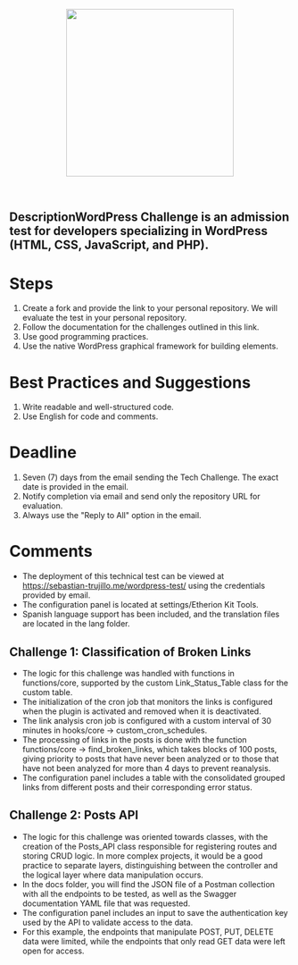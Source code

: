 <p align="center">
  <a href='https://weremote.net'>
    <img src="https://weremote.net/wp-content/uploads/2021/04/Logo-WR.svg" width="300" />
  </a>
</p>
<br />

## DescriptionWordPress Challenge is an admission test for developers specializing in WordPress (HTML, CSS, JavaScript, and PHP).

# Steps
1. Create a fork and provide the link to your personal repository. We will evaluate the test in your personal repository.
2. Follow the documentation for the challenges outlined in this link.
3. Use good programming practices.
4. Use the native WordPress graphical framework for building elements.

# Best Practices and Suggestions
1. Write readable and well-structured code.
2. Use English for code and comments.

# Deadline
1. Seven (7) days from the email sending the Tech Challenge. The exact date is provided in the email.
2. Notify completion via email and send only the repository URL for evaluation.
3. Always use the "Reply to All" option in the email.

# Comments
* The deployment of this technical test can be viewed at https://sebastian-trujillo.me/wordpress-test/ using the credentials provided by email.
* The configuration panel is located at settings/Etherion Kit Tools.
* Spanish language support has been included, and the translation files are located in the lang folder.

## Challenge 1: Classification of Broken Links
* The logic for this challenge was handled with functions in functions/core, supported by the custom Link_Status_Table class for the custom table.
* The initialization of the cron job that monitors the links is configured when the plugin is activated and removed when it is deactivated.
* The link analysis cron job is configured with a custom interval of 30 minutes in hooks/core -> custom_cron_schedules.
* The processing of links in the posts is done with the function functions/core -> find_broken_links, which takes blocks of 100 posts, giving priority to posts that have never been analyzed or to those that have not been analyzed for more than 4 days to prevent reanalysis.
* The configuration panel includes a table with the consolidated grouped links from different posts and their corresponding error status.

## Challenge 2: Posts API
* The logic for this challenge was oriented towards classes, with the creation of the Posts_API class responsible for registering routes and storing CRUD logic. In more complex projects, it would be a good practice to separate layers, distinguishing between the controller and the logical layer where data manipulation occurs.
* In the docs folder, you will find the JSON file of a Postman collection with all the endpoints to be tested, as well as the Swagger documentation YAML file that was requested.
* The configuration panel includes an input to save the authentication key used by the API to validate access to the data.
* For this example, the endpoints that manipulate POST, PUT, DELETE data were limited, while the endpoints that only read GET data were left open for access.